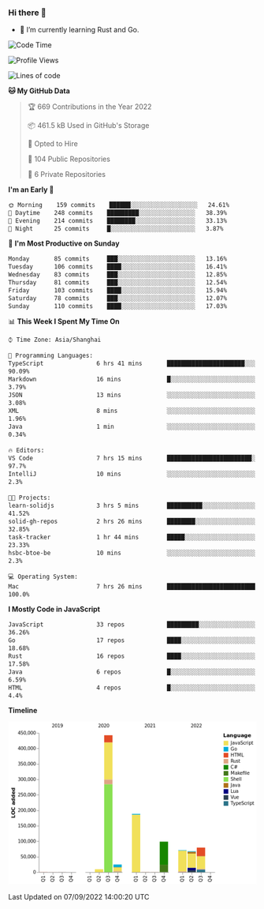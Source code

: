 ### Hi there 👋

- 🌱 I’m currently learning Rust and Go.

<!--START_SECTION:waka-->
![Code Time](http://img.shields.io/badge/Code%20Time-687%20hrs%2059%20mins-blue)

![Profile Views](http://img.shields.io/badge/Profile%20Views-0-blue)

![Lines of code](https://img.shields.io/badge/From%20Hello%20World%20I%27ve%20Written-981%20Thousand%20lines%20of%20code-blue)

**🐱 My GitHub Data** 

> 🏆 669 Contributions in the Year 2022
 > 
> 📦 461.5 kB Used in GitHub's Storage 
 > 
> 💼 Opted to Hire
 > 
> 📜 104 Public Repositories 
 > 
> 🔑 6 Private Repositories  
 > 
**I'm an Early 🐤** 

```text
🌞 Morning    159 commits    ██████░░░░░░░░░░░░░░░░░░░   24.61% 
🌆 Daytime    248 commits    █████████░░░░░░░░░░░░░░░░   38.39% 
🌃 Evening    214 commits    ████████░░░░░░░░░░░░░░░░░   33.13% 
🌙 Night      25 commits     █░░░░░░░░░░░░░░░░░░░░░░░░   3.87%

```
📅 **I'm Most Productive on Sunday** 

```text
Monday       85 commits     ███░░░░░░░░░░░░░░░░░░░░░░   13.16% 
Tuesday      106 commits    ████░░░░░░░░░░░░░░░░░░░░░   16.41% 
Wednesday    83 commits     ███░░░░░░░░░░░░░░░░░░░░░░   12.85% 
Thursday     81 commits     ███░░░░░░░░░░░░░░░░░░░░░░   12.54% 
Friday       103 commits    ████░░░░░░░░░░░░░░░░░░░░░   15.94% 
Saturday     78 commits     ███░░░░░░░░░░░░░░░░░░░░░░   12.07% 
Sunday       110 commits    ████░░░░░░░░░░░░░░░░░░░░░   17.03%

```


📊 **This Week I Spent My Time On** 

```text
⌚︎ Time Zone: Asia/Shanghai

💬 Programming Languages: 
TypeScript               6 hrs 41 mins       ██████████████████████░░░   90.09% 
Markdown                 16 mins             █░░░░░░░░░░░░░░░░░░░░░░░░   3.79% 
JSON                     13 mins             ░░░░░░░░░░░░░░░░░░░░░░░░░   3.08% 
XML                      8 mins              ░░░░░░░░░░░░░░░░░░░░░░░░░   1.96% 
Java                     1 min               ░░░░░░░░░░░░░░░░░░░░░░░░░   0.34%

🔥 Editors: 
VS Code                  7 hrs 15 mins       ████████████████████████░   97.7% 
IntelliJ                 10 mins             ░░░░░░░░░░░░░░░░░░░░░░░░░   2.3%

🐱‍💻 Projects: 
learn-solidjs            3 hrs 5 mins        ██████████░░░░░░░░░░░░░░░   41.52% 
solid-gh-repos           2 hrs 26 mins       ████████░░░░░░░░░░░░░░░░░   32.85% 
task-tracker             1 hr 44 mins        █████░░░░░░░░░░░░░░░░░░░░   23.33% 
hsbc-btoe-be             10 mins             ░░░░░░░░░░░░░░░░░░░░░░░░░   2.3%

💻 Operating System: 
Mac                      7 hrs 26 mins       █████████████████████████   100.0%

```

**I Mostly Code in JavaScript** 

```text
JavaScript               33 repos            █████████░░░░░░░░░░░░░░░░   36.26% 
Go                       17 repos            ████░░░░░░░░░░░░░░░░░░░░░   18.68% 
Rust                     16 repos            ████░░░░░░░░░░░░░░░░░░░░░   17.58% 
Java                     6 repos             █░░░░░░░░░░░░░░░░░░░░░░░░   6.59% 
HTML                     4 repos             █░░░░░░░░░░░░░░░░░░░░░░░░   4.4%

```


**Timeline**

![Chart not found](https://raw.githubusercontent.com/elton/elton/main/charts/bar_graph.png) 


 Last Updated on 07/09/2022 14:00:20 UTC
<!--END_SECTION:waka-->

<!--
**elton/elton** is a ✨ _special_ ✨ repository because its `README.md` (this file) appears on your GitHub profile.

Here are some ideas to get you started:

- 🔭 I’m currently working on ...
- 🌱 I’m currently learning ...
- 👯 I’m looking to collaborate on ...
- 🤔 I’m looking for help with ...
- 💬 Ask me about ...
- 📫 How to reach me: ...
- 😄 Pronouns: ...
- ⚡ Fun fact: ...
-->
